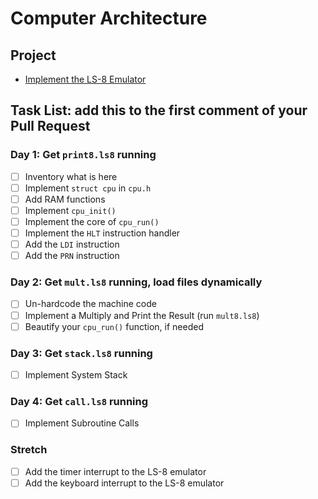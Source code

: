 #  Computer Architecture

## Project

* [Implement the LS-8 Emulator](ls8/)

## Task List: add this to the first comment of your Pull Request

### Day 1: Get `print8.ls8` running
- [ ] Inventory what is here
- [ ] Implement `struct cpu` in `cpu.h`
- [ ] Add RAM functions
- [ ] Implement `cpu_init()`
- [ ] Implement the core of `cpu_run()`
- [ ] Implement the `HLT` instruction handler
- [ ] Add the `LDI` instruction
- [ ] Add the `PRN` instruction

### Day 2: Get `mult.ls8` running, load files dynamically
- [ ] Un-hardcode the machine code
- [ ] Implement a Multiply and Print the Result (run `mult8.ls8`)
- [ ] Beautify your `cpu_run()` function, if needed

### Day 3: Get `stack.ls8` running
- [ ] Implement System Stack

### Day 4: Get `call.ls8` running
- [ ] Implement Subroutine Calls

### Stretch
- [ ] Add the timer interrupt to the LS-8 emulator
- [ ] Add the keyboard interrupt to the LS-8 emulator
